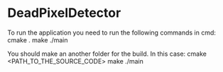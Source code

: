# DeadPixelDetector

To run the application you need to run the following commands in cmd:
cmake .
make
./main <FILENAME>

You should make an another folder for the build. In this case:
cmake <PATH_TO_THE_SOURCE_CODE>
make
./main <FILENAME>
